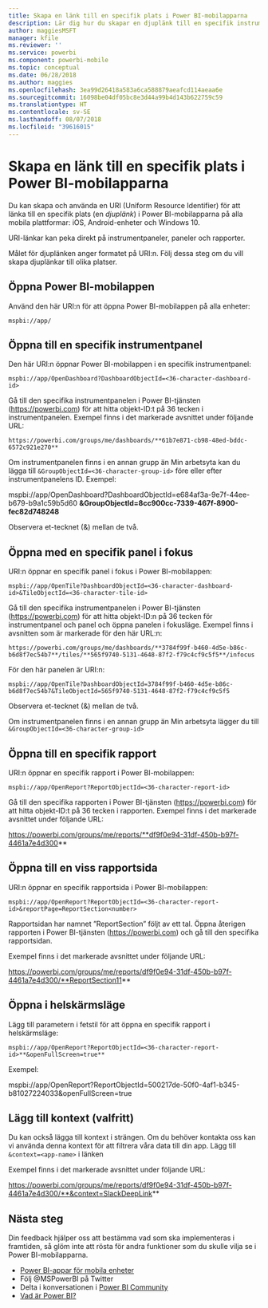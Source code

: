 ```yaml
---
title: Skapa en länk till en specifik plats i Power BI-mobilapparna
description: Lär dig hur du skapar en djuplänk till en specifik instrumentpanel, panel eller rapport i Power BI-mobilappen med en URI (Uniform Resource Identifier).
author: maggiesMSFT
manager: kfile
ms.reviewer: ''
ms.service: powerbi
ms.component: powerbi-mobile
ms.topic: conceptual
ms.date: 06/28/2018
ms.author: maggies
ms.openlocfilehash: 3ea99d26418a583a6ca588879aeafcd114aeaa6e
ms.sourcegitcommit: 16098be04df05bc8e3d44a99b4d143b622759c59
ms.translationtype: HT
ms.contentlocale: sv-SE
ms.lasthandoff: 08/07/2018
ms.locfileid: "39616015"
---
```

# <a name="create-a-link-to-a-specific-location-in-the-power-bi-mobile-apps"></a>Skapa en länk till en specifik plats i Power BI-mobilapparna
Du kan skapa och använda en URI (Uniform Resource Identifier) för att länka till en specifik plats (en *djuplänk*) i Power BI-mobilapparna på alla mobila plattformar: iOS, Android-enheter och Windows 10.

URI-länkar kan peka direkt på instrumentpaneler, paneler och rapporter.

Målet för djuplänken anger formatet på URI:n. Följ dessa steg om du vill skapa djuplänkar till olika platser. 

## <a name="open-the-power-bi-mobile-app"></a>Öppna Power BI-mobilappen
Använd den här URI:n för att öppna Power BI-mobilappen på alla enheter:

    mspbi://app/


## <a name="open-to-a-specific-dashboard"></a>Öppna till en specifik instrumentpanel
Den här URI:n öppnar Power BI-mobilappen i en specifik instrumentpanel:

    mspbi://app/OpenDashboard?DashboardObjectId=<36-character-dashboard-id>

Gå till den specifika instrumentpanelen i Power BI-tjänsten (https://powerbi.com) för att hitta objekt-ID:t på 36 tecken i instrumentpanelen. Exempel finns i det markerade avsnittet under följande URL:

`https://powerbi.com/groups/me/dashboards/**61b7e871-cb98-48ed-bddc-6572c921e270**`

Om instrumentpanelen finns i en annan grupp än Min arbetsyta kan du lägga till `&GroupObjectId=<36-character-group-id>` före eller efter instrumentpanelens ID. Exempel: 

mspbi://app/OpenDashboard?DashboardObjectId=e684af3a-9e7f-44ee-b679-b9a1c59b5d60 **&GroupObjectId=8cc900cc-7339-467f-8900-fec82d748248**

Observera et-tecknet (&) mellan de två.

## <a name="open-to-a-specific-tile-in-focus"></a>Öppna med en specifik panel i fokus
URI:n öppnar en specifik panel i fokus i Power BI-mobilappen:

    mspbi://app/OpenTile?DashboardObjectId=<36-character-dashboard-id>&TileObjectId=<36-character-tile-id>

Gå till den specifika instrumentpanelen i Power BI-tjänsten (https://powerbi.com) för att hitta objekt-ID:n på 36 tecken för instrumentpanel och panel och öppna panelen i fokusläge. Exempel finns i avsnitten som är markerade för den här URL:n:

`https://powerbi.com/groups/me/dashboards/**3784f99f-b460-4d5e-b86c-b6d8f7ec54b7**/tiles/**565f9740-5131-4648-87f2-f79c4cf9c5f5**/infocus`

För den här panelen är URI:n:

    mspbi://app/OpenTile?DashboardObjectId=3784f99f-b460-4d5e-b86c-b6d8f7ec54b7&TileObjectId=565f9740-5131-4648-87f2-f79c4cf9c5f5

Observera et-tecknet (&) mellan de två.

Om instrumentpanelen finns i en annan grupp än Min arbetsyta lägger du till `&GroupObjectId=<36-character-group-id>`

## <a name="open-to-a-specific-report"></a>Öppna till en specifik rapport
URI:n öppnar en specifik rapport i Power BI-mobilappen:

    mspbi://app/OpenReport?ReportObjectId=<36-character-report-id>

Gå till den specifika rapporten i Power BI-tjänsten (https://powerbi.com) för att hitta objekt-ID:t på 36 tecken i rapporten. Exempel finns i det markerade avsnittet under följande URL:

https://powerbi.com/groups/me/reports/**df9f0e94-31df-450b-b97f-4461a7e4d300**

## <a name="open-to-a-specific-report-page"></a>Öppna till en viss rapportsida
URI:n öppnar en specifik rapportsida i Power BI-mobilappen:

    mspbi://app/OpenReport?ReportObjectId=<36-character-report-id>&reportPage=ReportSection<number>

Rapportsidan har namnet ”ReportSection” följt av ett tal. Öppna återigen rapporten i Power BI-tjänsten (https://powerbi.com) och gå till den specifika rapportsidan. 

Exempel finns i det markerade avsnittet under följande URL:

https://powerbi.com/groups/me/reports/df9f0e94-31df-450b-b97f-4461a7e4d300/**ReportSection11**

## <a name="open-in-full-screen-mode"></a>Öppna i helskärmsläge
Lägg till parametern i fetstil för att öppna en specifik rapport i helskärmsläge:

    mspbi://app/OpenReport?ReportObjectId=<36-character-report-id>**&openFullScreen=true**

Exempel: 

mspbi://app/OpenReport?ReportObjectId=500217de-50f0-4af1-b345-b81027224033&openFullScreen=true

## <a name="add-context-optional"></a>Lägg till kontext (valfritt)
Du kan också lägga till kontext i strängen. Om du behöver kontakta oss kan vi använda denna kontext för att filtrera våra data till din app. Lägg till `&context=<app-name>` i länken

Exempel finns i det markerade avsnittet under följande URL: 

https://powerbi.com/groups/me/reports/df9f0e94-31df-450b-b97f-4461a7e4d300/**&context=SlackDeepLink**

## <a name="next-steps"></a>Nästa steg
Din feedback hjälper oss att bestämma vad som ska implementeras i framtiden, så glöm inte att rösta för andra funktioner som du skulle vilja se i Power BI-mobilapparna. 

* [Power BI-appar för mobila enheter](mobile-apps-for-mobile-devices.md)
* Följ @MSPowerBI på Twitter
* Delta i konversationen i [Power BI Community](http://community.powerbi.com/)
* [Vad är Power BI?](power-bi-overview.md)

